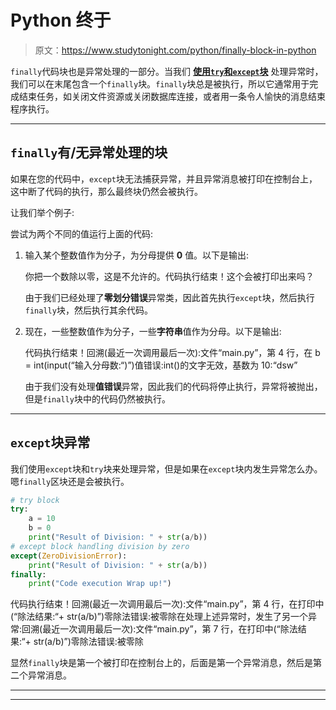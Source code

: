 # Python 终于

> 原文：<https://www.studytonight.com/python/finally-block-in-python>

`finally`代码块也是异常处理的一部分。当我们 [**使用`try`和`except`块**](exception-handling-python) 处理异常时，我们可以在末尾包含一个`finally`块。`finally`块总是被执行，所以它通常用于完成结束任务，如关闭文件资源或关闭数据库连接，或者用一条令人愉快的消息结束程序执行。

* * *

## `finally`有/无异常处理的块

如果在您的代码中，`except`块无法捕获异常，并且异常消息被打印在控制台上，这中断了代码的执行，那么最终块仍然会被执行。

让我们举个例子:

尝试为两个不同的值运行上面的代码:

1.  输入某个整数值作为分子，为分母提供 **0** 值。以下是输出:

    你把一个数除以零，这是不允许的。代码执行结束！这个会被打印出来吗？

    由于我们已经处理了**零划分错误**异常类，因此首先执行`except`块，然后执行`finally`块，然后执行其余代码。

2.  现在，一些整数值作为分子，一些**字符串**值作为分母。以下是输出:

    代码执行结束！回溯(最近一次调用最后一次):文件“main.py”，第 4 行，在 <module>b = int(input(“输入分母数:“)”)值错误:int()的文字无效，基数为 10:“dsw”</module>

    由于我们没有处理**值错误**异常，因此我们的代码将停止执行，异常将被抛出，但是`finally`块中的代码仍然被执行。

* * *

## `except`块异常

我们使用`except`块和`try`块来处理异常，但是如果在`except`块内发生异常怎么办。嗯`finally`区块还是会被执行。

```py
# try block
try:
    a = 10
    b = 0
    print("Result of Division: " + str(a/b))
# except block handling division by zero
except(ZeroDivisionError):
    print("Result of Division: " + str(a/b))
finally:
    print("Code execution Wrap up!")
```

代码执行结束！回溯(最近一次调用最后一次):文件“main.py”，第 4 行，在<module>打印中(“除法结果:“+ str(a/b)”)零除法错误:被零除在处理上述异常时，发生了另一个异常:回溯(最近一次调用最后一次):文件“main.py”，第 7 行，在<module>打印中(“除法结果:“+ str(a/b)”)零除法错误:被零除</module></module>

显然`finally`块是第一个被打印在控制台上的，后面是第一个异常消息，然后是第二个异常消息。

* * *

* * *
